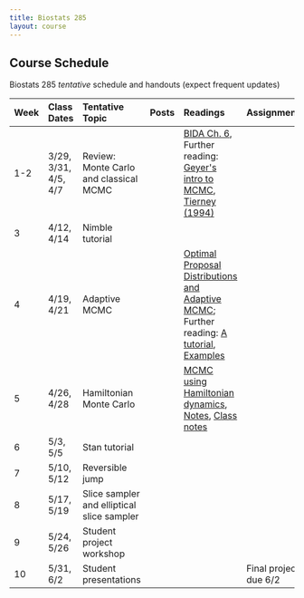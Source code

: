 ```yaml
---
title: Biostats 285
layout: course
---
```


## Course Schedule

Biostats 285 _tentative_ schedule and handouts (expect frequent updates)


| Week | Class Dates | Tentative Topic | Posts | Readings | Assignments
|:-----------|:-----------|:------------|:------------|:------------|:------------|
|  1-2 | 3/29, 3/31, 4/5, 4/7   | Review: Monte Carlo and classical MCMC | | [BIDA Ch. 6](https://ucla-biostats-285.github.io/reading/BIDA.pdf), Further reading: [Geyer's intro to MCMC](https://ucla-biostats-285.github.io/reading/GeyerIntro.pdf), [Tierney (1994)](https://ucla-biostats-285.github.io/reading/Tierney.pdf)
|  3 | 4/12, 4/14 | Nimble tutorial | | 
|  4 | 4/19, 4/21 | Adaptive MCMC | | [Optimal Proposal Distributions and Adaptive MCMC](https://ucla-biostats-285.github.io/reading/AdaptiveMCMC.pdf); Further reading: [A tutorial](https://ucla-biostats-285.github.io/reading/andrieu-thoms.pdf), [Examples](https://ucla-biostats-285.github.io/reading/Examples.pdf)
|  5 |  4/26, 4/28 | Hamiltonian Monte Carlo | | [MCMC using Hamiltonian dynamics](https://ucla-biostats-285.github.io/reading/Neal2011.pdf), [Notes](https://ucla-biostats-285.github.io/notes/HMC.pdf), [Class notes](https://ucla-biostats-285.github.io/notes/hmcClassNotes.pdf)
|  6 | 5/3, 5/5   | Stan tutorial | | 
| 7 | 5/10, 5/12 | Reversible jump | |  
|  8 | 5/17, 5/19 | Slice sampler and elliptical slice sampler | | | 
| 9 | 5/24, 5/26 | Student project workshop |||
| 10 | 5/31, 6/2 | Student presentations | | |Final project, due 6/2
